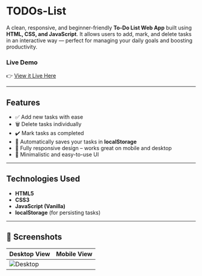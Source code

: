 # TODOs-List

A clean, responsive, and beginner-friendly **To-Do List Web App** built using **HTML, CSS, and JavaScript**. It allows users to add, mark, and delete tasks in an interactive way — perfect for managing your daily goals and boosting productivity.

### Live Demo
👉 [View it Live Here](https://ahmedammad1709.github.io/TODOs-List/)

---

## Features

- ✅ Add new tasks with ease
- 🗑️ Delete tasks individually
- ✔️ Mark tasks as completed
- 💾 Automatically saves your tasks in **localStorage**
- 📱 Fully responsive design – works great on mobile and desktop
- 🎯 Minimalistic and easy-to-use UI

---

## Technologies Used

- **HTML5**
- **CSS3**
- **JavaScript (Vanilla)**
- **localStorage** (for persisting tasks)

---

## 📸 Screenshots

| Desktop View | Mobile View |
|--------------|-------------|
| ![Desktop](./assets/s)
